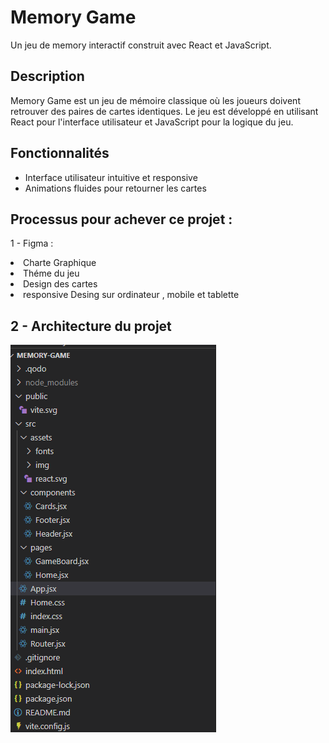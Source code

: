 # Memory Game

Un jeu de memory interactif construit avec React et JavaScript.



##  Description

Memory Game est un jeu de mémoire classique où les joueurs doivent retrouver des paires de cartes identiques. Le jeu est développé en utilisant React pour l'interface utilisateur et JavaScript pour la logique du jeu.

##  Fonctionnalités

- Interface utilisateur intuitive et responsive
- Animations fluides pour retourner les cartes


## Processus pour achever ce projet :

1 - Figma :
    <li> Charte Graphique</li>
        <li> Théme du jeu</li>
            <li> Design des cartes</li>
                <li>responsive Desing sur ordinateur , mobile et tablette </li>

## 2 - Architecture du projet

![Architecture](https://github.com/sebastien-liveyupeng/Memory-Game/blob/dev/public/architecture.png)








        


